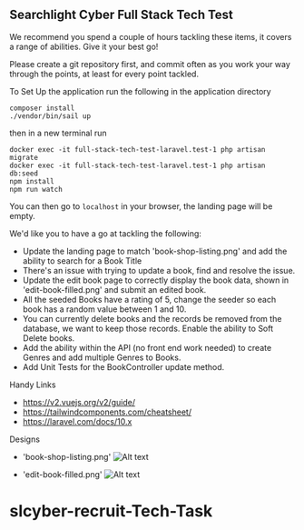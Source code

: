 ## Searchlight Cyber Full Stack Tech Test


We recommend you spend a couple of hours tackling these items, it covers a range of abilities.
Give it your best go!

Please create a git repository first, and commit often as you work your way through the points, at least for every point tackled.


To Set Up the application run the following in the application directory
```
composer install
./vendor/bin/sail up
```
then in a new terminal run
```
docker exec -it full-stack-tech-test-laravel.test-1 php artisan migrate
docker exec -it full-stack-tech-test-laravel.test-1 php artisan db:seed
npm install
npm run watch
```

You can then go to `localhost` in your browser, the landing page will be empty.

We'd like you to have a go at tackling the following:

- Update the landing page to match 'book-shop-listing.png' and add the ability to search for a Book Title
- There's an issue with trying to update a book, find and resolve the issue.
- Update the edit book page to correctly display the book data, shown in 'edit-book-filled.png' and submit an edited book.
- All the seeded Books have a rating of 5, change the seeder so each book has a random value between 1 and 10.
- You can currently delete books and the records be removed from the database, we want to keep those records. Enable the ability to Soft Delete books.
- Add the ability within the API (no front end work needed) to create Genres and add multiple Genres to Books.
- Add Unit Tests for the BookController update method.

Handy Links
- https://v2.vuejs.org/v2/guide/
- https://tailwindcomponents.com/cheatsheet/
- https://laravel.com/docs/10.x


Designs

- 'book-shop-listing.png'
![Alt text](public/images/book-shop-listing.png "book-shop-listing.png")

- 'edit-book-filled.png'
![Alt text](public/images/edit-book-filled.png "edit-book-filled.png")
# slcyber-recruit-Tech-Task
